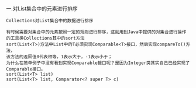 一.对List集合中的元素进行排序

    Collections对List集合中的数据进行排序
    
	有时候需要对集合中的元素按照一定的规则进行排序，这就用到Java中提供的对集合进行操作的工具类Collections其中的sort方法
	sort(List<T>)方法中List中的T必须实现Comparable<T>接口，然后实现compareTo()方法，
	该方法的返回值0代表相等，1表示大于，-1表示小于；
	为什么在简单例子中没有看到实现Comparable接口呢？是因为Integer类其实自己已经实现了Comparable接口。
	sort(List<T> list)
	sort(List<T> list, Comparator<? super T> c)
